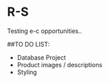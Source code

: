 # R-S
Testing e-c opportunities..

##TO DO LIST:
* Database Project
* Product images / descriptions
* Styling
